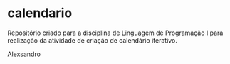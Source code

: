# calendario
Repositório criado para a disciplina de Linguagem de Programação I para realização da atividade de criação de calendário iterativo.

Alexsandro
